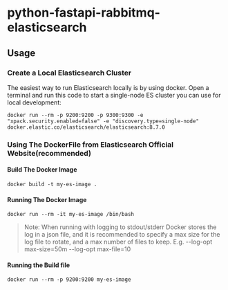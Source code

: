 # python-fastapi-rabbitmq-elasticsearch

## Usage

### Create a Local Elasticsearch Cluster

The easiest way to run Elasticsearch locally is by using docker.
Open a terminal and run this code to start a single-node ES cluster you can use for local development:

```
docker run --rm -p 9200:9200 -p 9300:9300 -e "xpack.security.enabled=false" -e "discovery.type=single-node" docker.elastic.co/elasticsearch/elasticsearch:8.7.0
```

### Using The DockerFile from Elasticsearch Official Website(recommended)

#### Build The Docker Image

```
docker build -t my-es-image .
```
#### Running The Docker Image

```
docker run --rm -it my-es-image /bin/bash
```

> Note: When running with logging to stdout/stderr Docker stores the log in a json file, and it is recommended to specify a max size for the log file to rotate, and a max number of files to keep. E.g. --log-opt max-size=50m --log-opt max-file=10

#### Running the Build file

```
docker run --rm -p 9200:9200 my-es-image
```
